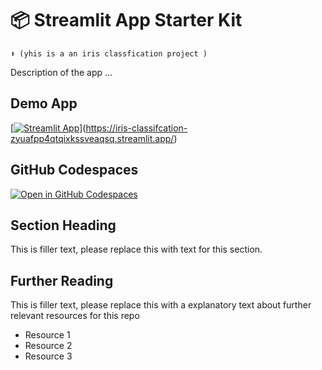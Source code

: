 # 📦 Streamlit App Starter Kit 
```
⬆️ (yhis is a an iris classfication project )
```

Description of the app ...

## Demo App

[[![Streamlit App](https://static.streamlit.io/badges/streamlit_badge_black_white.svg)](https://app-starter-kit.streamlit.app/)](https://iris-classifcation-zyuafpp4qtqixkssveaqsq.streamlit.app/)

## GitHub Codespaces

[![Open in GitHub Codespaces](https://github.com/codespaces/badge.svg)](https://codespaces.new/streamlit/app-starter-kit?quickstart=1)

## Section Heading

This is filler text, please replace this with text for this section.

## Further Reading

This is filler text, please replace this with a explanatory text about further relevant resources for this repo
- Resource 1
- Resource 2
- Resource 3
